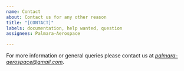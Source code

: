```yaml
---
name: Contact
about: Contact us for any other reason
title: "[CONTACT]"
labels: documentation, help wanted, question
assignees: Palmara-Aerospace

---
```


For more information or general queries please contact us at *palmara-aerospace@gmail.com*.
